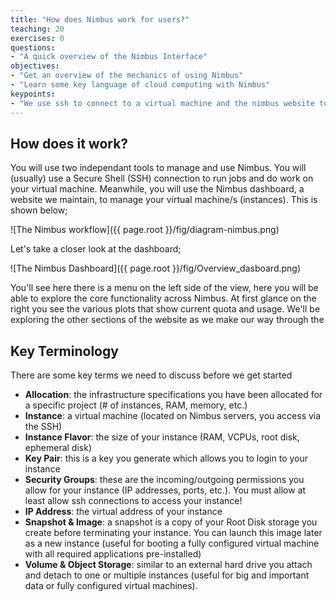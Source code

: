 ```yaml
---
title: "How does Nimbus work for users?"
teaching: 20
exercises: 0
questions:
- "A quick overview of the Nimbus Interface"
objectives:
- "Get an overview of the mechanics of using Nimbus"
- "Learn some key language of cloud computing with Nimbus"
keypoints:
- "We use ssh to connect to a virtual machine and the nimbus website to manage."
---
```


## How does it work?

You will use two independant tools to manage and use Nimbus.  You will (usually) use a Secure Shell (SSH) connection to run jobs and do work on your virtual machine.  Meanwhile, you will use the Nimbus dashboard, a website we maintain, to manage your virtual machine/s (instances).  This is shown below;

![The Nimbus workflow]({{ page.root }}/fig/diagram-nimbus.png)

Let's take a closer look at the dashboard;

![The Nimbus Dashboard]({{ page.root }}/fig/Overview_dasboard.png)

You'll see here there is a menu on the left side of the view, here you will be able to explore the core functionality across Nimbus.  At first glance on the right you see the various plots that show current quota and usage.  We'll be exploring the other sections of the website as we make our way through the

## Key Terminology

There are some key terms we need to discuss before we get started

* **Allocation**:
    the infrastructure specifications you have been allocated for a specific project (# of instances, RAM, memory, etc.)
* **Instance**:
    a virtual machine (located on Nimbus servers, you access via the SSH)
* **Instance Flavor**:
    the size of your instance (RAM, VCPUs, root disk, ephemeral disk)
* **Key Pair**:
    this is a key you generate which allows you to login to your instance
* **Security Groups**:
    these are the incoming/outgoing permissions you allow for your instance (IP addresses, ports, etc.).
    You must allow at least allow ssh connections to access your instance!
* **IP Address**:
    the virtual address of your instance
* **Snapshot & Image**:
    a snapshot is a copy of your Root Disk storage you create before terminating your instance. You can launch this image later as a new instance (useful for booting a fully configured virtual machine with all required applications pre-installed)
* **Volume & Object Storage**:
    similar to an external hard drive you attach and detach to one or multiple instances (useful for big and important data or fully configured virtual machines).
